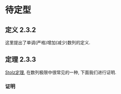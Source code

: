 # 待定型

## 定义 2.3.2

这里提出了单调(严格)增加(减少)数列的定义.

## 定理 2.3.3

[Stolz定理](../../../../知识库/Stolz%20定理.md), 在数列极限中很常见的一种, 下面我们进行证明.

### 证明

